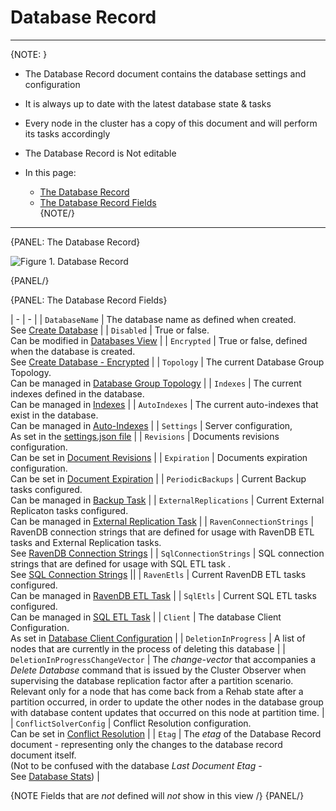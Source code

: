 ﻿# Database Record
---

{NOTE: }

* The Database Record document contains the database settings and configuration 

* It is always up to date with the latest database state & tasks

* Every node in the cluster has a copy of this document and will perform its tasks accordingly

* The Database Record is Not editable

* In this page:  
  * [The Database Record](../../../studio/database/settings/database-record#the-database-record)  
  * [The Database Record Fields](../../../studio/database/settings/database-record#the-database-record-fields)  
{NOTE/}

---

{PANEL: The Database Record}

![Figure 1. Database Record](images/database-record-1.png "The Database Record for database 'db1'")

{PANEL/}

{PANEL: The Database Record Fields}

| - | - |
| `DatabaseName` | The database name as defined when created. <br/> See [Create Database](../../../studio/server/databases/create-new-database/general-flow) |
| `Disabled` | True or false. <br/> Can be modified in [Databases View](../../../studio/server/databases/databases-list-view#database-actions) |
| `Encrypted` | True or false, defined when the database is created. <br/> See [Create Database - Encrypted](../../../studio/server/databases/create-new-database/encrypted) |
| `Topology` | The current Database Group Topology. <br/> Can be managed in [Database Group Topology](../../../studio/database/settings/manage-database-group) |
| `Indexes` | The current indexes defined in the database. <br/> Can be managed in [Indexes](../../../studio/database/indexes/indexes-list-view) |
| `AutoIndexes` | The current auto-indexes that exist in the database. <br/> Can be managed in [Auto-Indexes](../../../studio/database/indexes/indexes-list-view) |
| `Settings` | Server configuration, <br/> As set in the [settings.json file](../../../server/configuration/configuration-options) |
| `Revisions` | Documents revisions configuration. <br/> Can be set in [Document Revisions](../../../server/extensions/revisions) |
| `Expiration` | Documents expiration configuration. <br/> Can be set in [Document Expiration](../../../studio/database/settings/document-expiration) |
| `PeriodicBackups` | Current Backup tasks configured. <br/> Can be managed in [Backup Task](../../../studio/database/tasks/ongoing-tasks/backup-task) |
| `ExternalReplications` | Current External Replicaton tasks configured. <br/>Can be managed in [External Replication Task](../../../studio/database/tasks/ongoing-tasks/external-replication-task) |
| `RavenConnectionStrings` | RavenDB connection strings that are defined for usage with RavenDB ETL tasks and External Replication tasks. <br/> See [RavenDB Connection Strings](../../../todo-update-me-later) |
| `SqlConnectionStrings` | SQL connection strings that are defined for usage with SQL ETL task . <br/> See [SQL Connection Strings](../../../todo-update-me-later) ||
| `RavenEtls` | Current RavenDB ETL tasks configured. <br/> Can be managed in [RavenDB ETL Task](../../../studio/database/tasks/ongoing-tasks/ravendb-etl-task) |
| `SqlEtls` | Current SQL ETL tasks configured. <br/> Can be managed in [SQL ETL Task](../../../server/ongoing-tasks/etl/sql) |
| `Client` | The database Client Configuration. <br/> As set in [Database Client Configuration](../../../studio/database/settings/client-configuration-per-database) |
| `DeletionInProgress` | A list of nodes that are currently in the process of deleting this database |
| `DeletionInProgressChangeVector` | The _change-vector_ that accompanies a _Delete Database_ command that is issued by the Cluster Observer when supervising the database replication factor after a partition scenario. <br/> Relevant only for a node that has come back from a Rehab state after a partition occurred, in order to update the other nodes in the database group with database content updates that occurred on this node at partition time. |
| `ConflictSolverConfig` | Conflict Resolution configuration. <br/> Can be set in [Conflict Resolution](../../../studio/database/settings/conflict-resolution) |
| `Etag` | The _etag_ of the Database Record document - representing only the changes to the database record document itself. <br/> (Not to be confused with the database _Last Document Etag_ - <br/> See [Database Stats](../../../todo-update-me-later)) |

{NOTE Fields that are _not_ defined will _not_ show in this view /}
{PANEL/}
